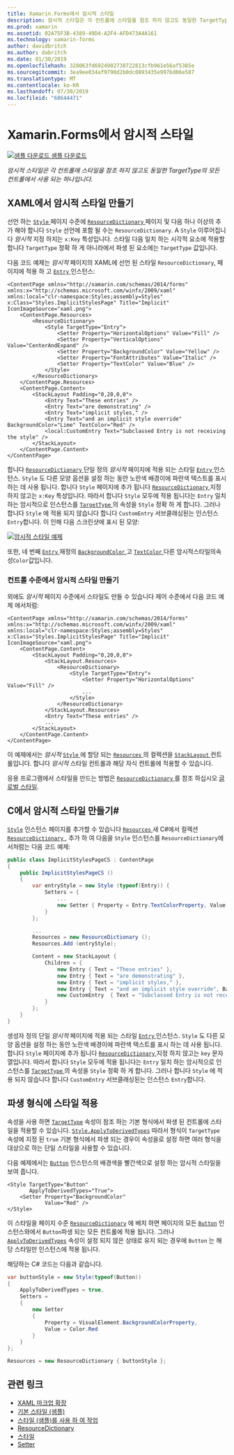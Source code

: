 ```yaml
---
title: Xamarin.Forms에서 암시적 스타일
description: 암시적 스타일은 각 컨트롤에 스타일을 참조 하지 않고도 동일한 TargetType의 모든 컨트롤에서 사용 되는 하나입니다.
ms.prod: xamarin
ms.assetid: 02A75F3B-4389-49D4-A2F4-AFD473A4A161
ms.technology: xamarin-forms
author: davidbritch
ms.author: dabritch
ms.date: 01/30/2019
ms.openlocfilehash: 328063fd6924902738722813cfb961e56af5385e
ms.sourcegitcommit: 3ea9ee034af9790d2b0dc0893435e997bd06e587
ms.translationtype: MT
ms.contentlocale: ko-KR
ms.lasthandoff: 07/30/2019
ms.locfileid: "68644471"
---
```

# <a name="implicit-styles-in-xamarinforms"></a>Xamarin.Forms에서 암시적 스타일

[![샘플 다운로드](~/media/shared/download.png) 샘플 다운로드](https://docs.microsoft.com/samples/xamarin/xamarin-forms-samples/userinterface-styles-basicstyles)

_암시적 스타일은 각 컨트롤에 스타일을 참조 하지 않고도 동일한 TargetType의 모든 컨트롤에서 사용 되는 하나입니다._

## <a name="create-an-implicit-style-in-xaml"></a>XAML에서 암시적 스타일 만들기

선언 하는 [ `Style` ](xref:Xamarin.Forms.Style) 페이지 수준에 [ `ResourceDictionary` ](xref:Xamarin.Forms.ResourceDictionary) 페이지 및 다음 하나 이상의 추가 해야 합니다 `Style` 선언에 포함 될 수는 `ResourceDictionary`. A `Style` 이루어집니다 *암시적* 지정 하지는 `x:Key` 특성입니다. 스타일 다음 일치 하는 시각적 요소에 적용할 합니다 `TargetType` 정확 하 게 아니라에서 파생 된 요소에는 `TargetType` 값입니다.

다음 코드 예제는 *암시적* 페이지의 XAML에 선언 된 스타일 `ResourceDictionary`, 페이지에 적용 하 고 [ `Entry` ](xref:Xamarin.Forms.Entry) 인스턴스:

```xaml
<ContentPage xmlns="http://xamarin.com/schemas/2014/forms" xmlns:x="http://schemas.microsoft.com/winfx/2009/xaml" xmlns:local="clr-namespace:Styles;assembly=Styles" x:Class="Styles.ImplicitStylesPage" Title="Implicit" IconImageSource="xaml.png">
    <ContentPage.Resources>
        <ResourceDictionary>
            <Style TargetType="Entry">
                <Setter Property="HorizontalOptions" Value="Fill" />
                <Setter Property="VerticalOptions" Value="CenterAndExpand" />
                <Setter Property="BackgroundColor" Value="Yellow" />
                <Setter Property="FontAttributes" Value="Italic" />
                <Setter Property="TextColor" Value="Blue" />
            </Style>
        </ResourceDictionary>
    </ContentPage.Resources>
    <ContentPage.Content>
        <StackLayout Padding="0,20,0,0">
            <Entry Text="These entries" />
            <Entry Text="are demonstrating" />
            <Entry Text="implicit styles," />
            <Entry Text="and an implicit style override" BackgroundColor="Lime" TextColor="Red" />
            <local:CustomEntry Text="Subclassed Entry is not receiving the style" />
        </StackLayout>
    </ContentPage.Content>
</ContentPage>
```

합니다 [ `ResourceDictionary` ](xref:Xamarin.Forms.ResourceDictionary) 단일 정의 *암시적* 페이지에 적용 되는 스타일 [ `Entry` ](xref:Xamarin.Forms.Entry) 인스턴스. `Style` 도 다른 모양 옵션을 설정 하는 동안 노란색 배경이에 파란색 텍스트를 표시 하는 데 사용 됩니다. 합니다 `Style` 페이지에 추가 됩니다 [ `ResourceDictionary` ](xref:Xamarin.Forms.ResourceDictionary) 지정 하지 않고는 `x:Key` 특성입니다. 따라서 합니다 `Style` 모두에 적용 됩니다는 `Entry` 일치 하는 암시적으로 인스턴스를 [ `TargetType` ](xref:Xamarin.Forms.Style.TargetType) 의 속성을 `Style` 정확 하 게 합니다. 그러나 합니다 `Style` 에 적용 되지 않습니다 합니다 `CustomEntry` 서브클래싱된는 인스턴스 `Entry`합니다. 이 인해 다음 스크린샷에 표시 된 모양:

[![](implicit-images/implicit-styles.png "암시적 스타일 예제")](implicit-images/implicit-styles-large.png#lightbox "암시적 스타일 예제")

또한, 네 번째 [ `Entry` ](xref:Xamarin.Forms.Entry) 재정의 [ `BackgroundColor` ](xref:Xamarin.Forms.VisualElement.BackgroundColor) 고 [ `TextColor` ](xref:Xamarin.Forms.Entry.TextColor) 다른 암시적스타일의속성`Color`값입니다.

### <a name="create-an-implicit-style-at-the-control-level"></a>컨트롤 수준에서 암시적 스타일 만들기

외에도 *암시적* 페이지 수준에서 스타일도 만들 수 있습니다 제어 수준에서 다음 코드 예제 에서처럼:

```xaml
<ContentPage xmlns="http://xamarin.com/schemas/2014/forms" xmlns:x="http://schemas.microsoft.com/winfx/2009/xaml" xmlns:local="clr-namespace:Styles;assembly=Styles" x:Class="Styles.ImplicitStylesPage" Title="Implicit" IconImageSource="xaml.png">
    <ContentPage.Content>
        <StackLayout Padding="0,20,0,0">
            <StackLayout.Resources>
                <ResourceDictionary>
                    <Style TargetType="Entry">
                        <Setter Property="HorizontalOptions" Value="Fill" />
                        ...
                    </Style>
                </ResourceDictionary>
            </StackLayout.Resources>
            <Entry Text="These entries" />
            ...
        </StackLayout>
    </ContentPage.Content>
</ContentPage>
```

이 예제에서는 *암시적* [ `Style` ](xref:Xamarin.Forms.Style) 에 할당 되는 [ `Resources` ](xref:Xamarin.Forms.VisualElement.Resources) 의 컬렉션을 [ `StackLayout` ](xref:Xamarin.Forms.StackLayout)컨트롤입니다. 합니다 *암시적* 스타일 컨트롤과 해당 자식 컨트롤에 적용할 수 있습니다.

응용 프로그램에서 스타일을 만드는 방법은 [ `ResourceDictionary` ](xref:Xamarin.Forms.ResourceDictionary)를 참조 하십시오 [글로벌 스타일](~/xamarin-forms/user-interface/styles/application.md).

## <a name="create-an-implicit-style-in-c35"></a>C에서 암시적 스타일 만들기&#35;

[`Style`](xref:Xamarin.Forms.Style) 인스턴스 페이지를 추가할 수 있습니다 [ `Resources` ](xref:Xamarin.Forms.VisualElement.Resources) 새 C#에서 컬렉션 [ `ResourceDictionary` ](xref:Xamarin.Forms.ResourceDictionary), 추가 하 여 다음을 `Style` 인스턴스를 `ResourceDictionary`에서처럼는 다음 코드 예제:

```csharp
public class ImplicitStylesPageCS : ContentPage
{
    public ImplicitStylesPageCS ()
    {
        var entryStyle = new Style (typeof(Entry)) {
            Setters = {
                ...
                new Setter { Property = Entry.TextColorProperty, Value = Color.Blue }
            }
        };

        ...
        Resources = new ResourceDictionary ();
        Resources.Add (entryStyle);

        Content = new StackLayout {
            Children = {
                new Entry { Text = "These entries" },
                new Entry { Text = "are demonstrating" },
                new Entry { Text = "implicit styles," },
                new Entry { Text = "and an implicit style override", BackgroundColor = Color.Lime, TextColor = Color.Red },
                new CustomEntry  { Text = "Subclassed Entry is not receiving the style" }
            }
        };
    }
}
```

생성자 정의 단일 *암시적* 페이지에 적용 되는 스타일 [ `Entry` ](xref:Xamarin.Forms.Entry) 인스턴스. `Style` 도 다른 모양 옵션을 설정 하는 동안 노란색 배경이에 파란색 텍스트를 표시 하는 데 사용 됩니다. 합니다 `Style` 페이지에 추가 됩니다 [ `ResourceDictionary` ](xref:Xamarin.Forms.ResourceDictionary) 지정 하지 않고는 `key` 문자열입니다. 따라서 합니다 `Style` 모두에 적용 됩니다는 `Entry` 일치 하는 암시적으로 인스턴스를 [ `TargetType` ](xref:Xamarin.Forms.Style.TargetType) 의 속성을 `Style` 정확 하 게 합니다. 그러나 합니다 `Style` 에 적용 되지 않습니다 합니다 `CustomEntry` 서브클래싱된는 인스턴스 `Entry`합니다.

## <a name="apply-a-style-to-derived-types"></a>파생 형식에 스타일 적용

속성을 사용 하면 [`TargetType`](xref:Xamarin.Forms.Style.TargetType) 속성이 참조 하는 기본 형식에서 파생 된 컨트롤에 스타일을 적용할 수 있습니다. [`Style.ApplyToDerivedTypes`](xref:Xamarin.Forms.Style.ApplyToDerivedTypes) 따라서 형식이 `TargetType` 속성에 지정 된 `true` 기본 형식에서 파생 되는 경우이 속성을로 설정 하면 여러 형식을 대상으로 하는 단일 스타일을 사용할 수 있습니다.

다음 예제에서는 [`Button`](xref:Xamarin.Forms.Button) 인스턴스의 배경색을 빨간색으로 설정 하는 암시적 스타일을 보여 줍니다.

```xaml
<Style TargetType="Button"
       ApplyToDerivedTypes="True">
    <Setter Property="BackgroundColor"
            Value="Red" />
</Style>
```

이 스타일을 페이지 수준 [`ResourceDictionary`](xref:Xamarin.Forms.ResourceDictionary) 에 배치 하면 페이지의 모든 [`Button`](xref:Xamarin.Forms.Button) 인스턴스와에서 `Button`파생 되는 모든 컨트롤에 적용 됩니다. 그러나 [`ApplyToDerivedTypes`](xref:Xamarin.Forms.Style.ApplyToDerivedTypes) 속성이 설정 되지 않은 상태로 유지 되는 경우에 `Button` 는 해당 스타일만 인스턴스에 적용 됩니다.

해당하는 C# 코드는 다음과 같습니다.

```csharp
var buttonStyle = new Style(typeof(Button))
{
    ApplyToDerivedTypes = true,
    Setters =
    {
        new Setter
        {
            Property = VisualElement.BackgroundColorProperty,
            Value = Color.Red
        }
    }
};

Resources = new ResourceDictionary { buttonStyle };
```

## <a name="related-links"></a>관련 링크

- [XAML 마크업 확장](~/xamarin-forms/xaml/xaml-basics/xaml-markup-extensions.md)
- [기본 스타일 (샘플)](https://docs.microsoft.com/samples/xamarin/xamarin-forms-samples/userinterface-styles-basicstyles)
- [스타일 (샘플)를 사용 하 여 작업](https://docs.microsoft.com/samples/xamarin/xamarin-forms-samples/workingwithstyles)
- [ResourceDictionary](xref:Xamarin.Forms.ResourceDictionary)
- [스타일](xref:Xamarin.Forms.Style)
- [Setter](xref:Xamarin.Forms.Setter)
